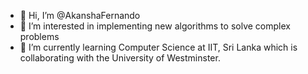- 👋 Hi, I’m @AkanshaFernando
- 👀 I’m interested in implementing new algorithms to solve complex problems
- 🌱 I’m currently learning Computer Science at IIT, Sri Lanka which is collaborating with the University of Westminster.
<!---
AkanshaFernando/AkanshaFernando is a ✨ special ✨ repository because its `README.md` (this file) appears on your GitHub profile.
You can click the Preview link to take a look at your changes.
--->
